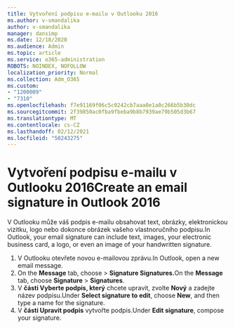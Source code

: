 ```yaml
---
title: Vytvoření podpisu e-mailu v Outlooku 2016
ms.author: v-smandalika
author: v-smandalika
manager: dansimp
ms.date: 12/18/2020
ms.audience: Admin
ms.topic: article
ms.service: o365-administration
ROBOTS: NOINDEX, NOFOLLOW
localization_priority: Normal
ms.collection: Adm_O365
ms.custom:
- "1200009"
- "7310"
ms.openlocfilehash: f7e91169f06c5c0242cb7aaa0e1a0c266b5b30dc
ms.sourcegitcommit: 2f39850ac0fba9fbeba9b8b7939ae79b505d3b67
ms.translationtype: MT
ms.contentlocale: cs-CZ
ms.lasthandoff: 02/12/2021
ms.locfileid: "50243275"
---
```

# <a name="create-an-email-signature-in-outlook-2016"></a><span data-ttu-id="6f89c-102">Vytvoření podpisu e-mailu v Outlooku 2016</span><span class="sxs-lookup"><span data-stu-id="6f89c-102">Create an email signature in Outlook 2016</span></span>

<span data-ttu-id="6f89c-103">V Outlooku může váš podpis e-mailu obsahovat text, obrázky, elektronickou vizitku, logo nebo dokonce obrázek vašeho vlastnoručního podpisu.</span><span class="sxs-lookup"><span data-stu-id="6f89c-103">In Outlook, your email signature can include text, images, your electronic business card, a logo, or even an image of your handwritten signature.</span></span>

1. <span data-ttu-id="6f89c-104">V Outlooku otevřete novou e-mailovou zprávu.</span><span class="sxs-lookup"><span data-stu-id="6f89c-104">In Outlook, open a new email message.</span></span>
2. <span data-ttu-id="6f89c-105">On the **Message** tab, choose   >  **Signature Signatures.**</span><span class="sxs-lookup"><span data-stu-id="6f89c-105">On the **Message** tab, choose **Signature** > **Signatures**.</span></span>
3. <span data-ttu-id="6f89c-106">V **části Vyberte podpis, který** chcete upravit, zvolte **Nový** a zadejte název podpisu.</span><span class="sxs-lookup"><span data-stu-id="6f89c-106">Under **Select signature to edit**, choose **New**, and then type a name for the signature.</span></span>
4. <span data-ttu-id="6f89c-107">V **části Upravit podpis** vytvořte podpis.</span><span class="sxs-lookup"><span data-stu-id="6f89c-107">Under **Edit signature**, compose your signature.</span></span>
